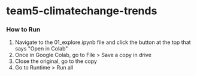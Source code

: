 # team5-climatechange-trends

### How to Run
1. Navigate to the 01_explore.ipynb file and click the button at the top that says "Open in Colab"
2. Once in Google Colab, go to File > Save a copy in drive
3. Close the original, go to the copy
4. Go to Runtime > Run all
